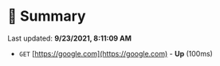 # 📖 Summary
Last updated: **9/23/2021, 8:11:09 AM**

- `GET` [https://google.com](https://google.com) - **Up** (100ms)
